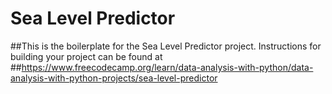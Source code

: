 # Sea Level Predictor

##This is the boilerplate for the Sea Level Predictor project. Instructions for building your project can be found at ##https://www.freecodecamp.org/learn/data-analysis-with-python/data-analysis-with-python-projects/sea-level-predictor

